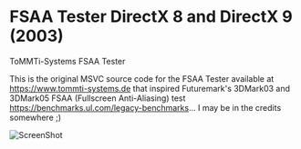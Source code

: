 # FSAA Tester DirectX 8 and DirectX 9 (2003)
ToMMTi-Systems FSAA Tester

This is the original MSVC source code for the FSAA Tester available at https://www.tommti-systems.de that inspired Futuremark's 3DMark03 and 3DMark05 FSAA (Fullscreen Anti-Aliasing) test https://benchmarks.ul.com/legacy-benchmarks... I may be in the credits somewhere ;)

![ScreenShot](https://raw.github.com/tbruckschlegel/FSAA_tester/main/fsaa.png)
